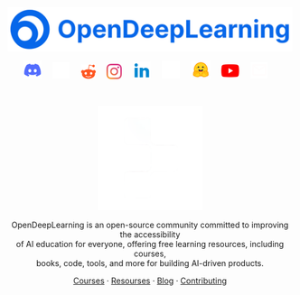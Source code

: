 <div align="center">
  <a href="https://www.opendeeplearning.xyz/" target="_blank" >
    <img src="public/opendeeplearning.png" alt="OpenDeepLearning" width="550"/>
  </a>

<div style="text-align: center;">

<div align="center">

[<img src="public/discord.png" alt="Discord" width="32">](https://discord.com/invite/bxnwugmNZg)
&nbsp;&nbsp;&nbsp;
[<img src="public/twitter.png" alt="Twitter" width="30">](https://twitter.com/Open_DL_AI)
&nbsp;&nbsp;&nbsp;
[<img src="public/reddit.png" alt="Reddit" width="26">](https://www.reddit.com/r/opendeeplearning/)
&nbsp;&nbsp;&nbsp;
[<img src="public/instagram.png" alt="Instagram" width="27">](https://www.instagram.com/opendeeplearning/)
&nbsp;&nbsp;&nbsp;
[<img src="public/linkedin.png" alt="LinkedIn" width="31">](https://www.linkedin.com/company/opendeeplearning)
&nbsp;&nbsp;&nbsp;
[<img src="public/github.png" alt="GitHub" width="32">](https://github.com/open-deeplearning)
&nbsp;&nbsp;&nbsp;
[<img src="public/hugging-face.png" alt="Hugging Face" width="34">](https://huggingface.co/OpenDeepLearning)
&nbsp;&nbsp;&nbsp;
[<img src="public/youtube.png" alt="YouTube" width="32">](https://www.youtube.com/@Open_DeepLearning)
&nbsp;&nbsp;&nbsp;
[<img src="public/email.png" alt="Email" width="30">](mailto:teamopendeeplearning@gmail.com)
&nbsp;&nbsp;&nbsp;

</div>

<br/>

<p align="center">
  <a href="https://www.opendeeplearning.xyz">
    <img src="img/logo.png" alt="Logo" width="185" height="185">
  </a>
</p>

<p align="center">
OpenDeepLearning is an open-source community committed to improving the accessibility <br/> of AI education for everyone, offering free learning resources, including courses, <br/> books, code, tools, and more for building AI-driven products.
</p>

<p align="center">
  <a href="#">Courses</a>
  ·
  <a href="#">Resourses</a>
  ·
  <a href="#">Blog</a>
  ·
  <a href="#">Contributing</a>
</p>
